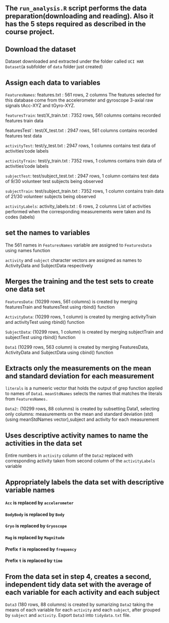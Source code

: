 ## The `run_analysis.R` script performs the data preparation(downloading and reading). Also it has the 5 steps required as described in the course project.

## Download the dataset
Dataset downloaded and extracted under the folder called `UCI HAR Dataset`(a subfolder of `data` folder just created)

## Assign each data to variables
`FeaturesNames`: features.txt : 561 rows, 2 columns
The features selected for this database come from the accelerometer and gyroscope 3-axial raw signals tAcc-XYZ and tGyro-XYZ.

`featuresTrain`: test/X_train.txt : 7352 rows, 561 columns
contains recorded features train data

featuresTest`: test/X_test.txt : 2947 rows, 561 columns
contains recorded features test data


`activityTest`: test/y_test.txt : 2947 rows, 1 columns
contains test data of activities’code labels

`activityTrain:` test/y_train.txt : 7352 rows, 1 columns
contains train data of activities’code labels

`subjectTest`: test/subject_test.txt : 2947 rows, 1 column
contains test data of 9/30 volunteer test subjects being observed

`subjectTrain`: test/subject_train.txt : 7352 rows, 1 column
contains train data of 21/30 volunteer subjects being observed

`activityLabels`: activity_labels.txt : 6 rows, 2 columns
List of activities performed when the corresponding measurements were taken and its codes (labels)

## set the names to variables
The 561 names in `FeaturesNames` variable are assigned to `FeaturesData` using names function

`activity` and `subject` character vectors are assigned as names to ActivityData and SubjectData respectively

## Merges the training and the test sets to create one data set
`FeaturesData`: (10299 rows, 561 columns) is created by merging featuresTrain  and featuresTest using rbind() function

`ActivityData`: (10299 rows, 1 column) is created by merging activityTrain and activityTest using rbind() function

`SubjectData`: (10299 rows, 1 column) is created by merging subjectTrain and subjectTest using rbind() function

`Data1` (10299 rows, 563 column) is created by merging FeaturesData, ActivityData and SubjectData using cbind() function

## Extracts only the measurements on the mean and standard deviation for each measurement
`literals` is a numeeric vector that holds the output of grep function applied to  names of `Data1`. `meanStdNames` selects the names that matches the literals from `FeaturesNames.`

`Data2:` (10299 rows, 88 columns) is created by subsetting Data1, selecting only columns: measurements on the mean and standard deviation (std)(using meanStdNames vector),subject and activity for each measurement

## Uses descriptive activity names to name the activities in the data set
Entire numbers in `activity` column of the `Data2` replaced with corresponding activity taken from second column of the `activityLabels` variable

## Appropriately labels the data set with descriptive variable names
#### `Acc` is replaced by `accelerometer`
#### `BodyBody` is replaced by `Body`
#### `Gryo` is replaced by `Gryoscope`
#### `Mag` is replaced by `Magnitude`
#### Prefix `f` is replaceed by `frequency`
#### Prefix `t` is replaced by `time`

## From the data set in step 4, creates a second, independent tidy data set with the average of each variable for each activity and each subject

`Data3` (180 rows, 88 columns) is created by sumarizing `Data2` taking the means of each variable for each `activity` and each `subject`, after grouped by `subject` and `activity`.
Export `Data3` into `tidydata.txt` file.
